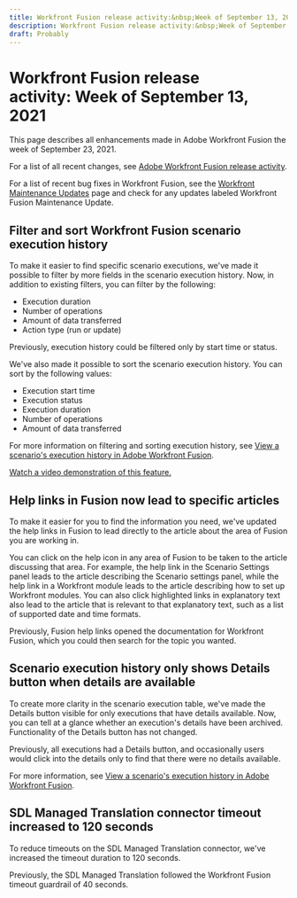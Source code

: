 ```yaml
---
title: Workfront Fusion release activity:&nbsp;Week of September 13, 2021
description: Workfront Fusion release activity:&nbsp;Week of September 13, 2021
draft: Probably
---
```

# Workfront Fusion release activity:&nbsp;Week of September 13, 2021

This page describes all enhancements made in Adobe Workfront Fusion the week of September 23, 2021.

For a list of all recent changes, see [Adobe Workfront Fusion release activity](../../../product-announcements/product-releases/fusion-release-activity/fusion-release-activity.md).

For a list of recent bug fixes in Workfront Fusion, see the [Workfront Maintenance Updates](https://one.workfront.com/s/article/Workfront-Maintenance-Updates-1882317350) page and check for any updates labeled Workfront Fusion Maintenance Update.

## Filter and sort Workfront Fusion scenario execution history

To make it easier to find specific scenario executions, we've made it possible to filter by more fields in the scenario execution history. Now, in addition to existing filters, you can filter by the following:

* Execution duration
* Number of operations
* Amount of data transferred
* Action type (run or update)

Previously, execution history could be filtered only by start time or status.

We've also made it possible to sort the scenario execution history. You can sort by the following values:

* Execution start time
* Execution status
* Execution duration
* Number of operations
* Amount of data transferred

For more information on filtering and sorting execution history, see [View a scenario's execution history in Adobe Workfront Fusion](../../../workfront-fusion/scenarios/view-scenario-execution-history.md).

[Watch a video demonstration of this feature.](https://vimeo.com/606779136/deaf2e810c)

## Help links in Fusion now lead to specific articles

To make it easier for you to find the information you need, we've updated the help links in Fusion to lead directly to the article about the area of Fusion you are working in.

You can click on the help icon in any area of Fusion to be taken to the article discussing that area. For example, the help link in the Scenario Settings panel leads to the article describing the Scenario settings panel, while the help link in a Workfront module leads to the article describing how to set up Workfront modules. You can also click highlighted links in explanatory text also lead to the article that is relevant to that explanatory text, such as a list of supported date and time formats.

Previously, Fusion help links opened the documentation for Workfront Fusion, which you could then search for the topic you wanted.

## Scenario execution history only shows Details button when details are available

To create more clarity in the scenario execution table, we've made the Details button visible for only executions that have details available. Now, you can tell at a glance whether an execution's details have been archived. Functionality of the Details button has not changed.

Previously, all executions had a Details button, and occasionally users would click into the details only to find that there were no details available.

For more information, see [View a scenario's execution history in Adobe Workfront Fusion](../../../workfront-fusion/scenarios/view-scenario-execution-history.md).

## SDL Managed Translation connector timeout increased to 120 seconds

To reduce timeouts on the SDL Managed Translation connector, we've increased the timeout duration to 120 seconds.

Previously, the SDL Managed Translation followed the Workfront Fusion timeout guardrail of 40 seconds.

